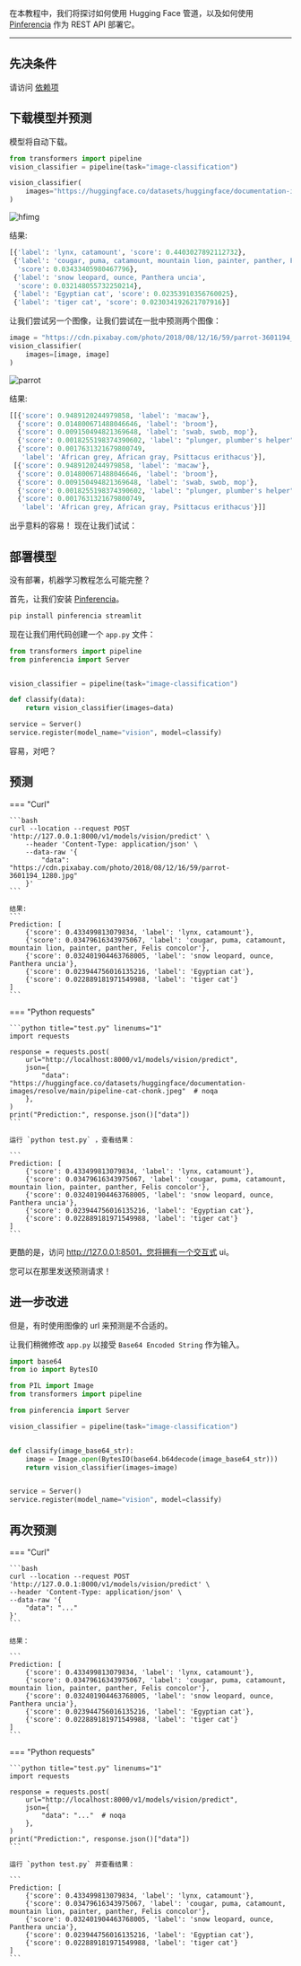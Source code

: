 
在本教程中，我们将探讨如何使用 Hugging Face 管道，以及如何使用 [Pinferencia](https://github.com/underneathall/pinferencia) 作为 REST API 部署它。

---


## 先决条件

请访问 [依赖项](/ml/huggingface/dependencies/)

## 下载模型并预测

模型将自动下载。

```python linenums="1"
from transformers import pipeline
vision_classifier = pipeline(task="image-classification")

vision_classifier(
    images="https://huggingface.co/datasets/huggingface/documentation-images/resolve/main/pipeline-cat-chonk.jpeg"
)
```

![hfimg](https://huggingface.co/datasets/huggingface/documentation-images/resolve/main/pipeline-cat-chonk.jpeg)

结果:

```python
[{'label': 'lynx, catamount', 'score': 0.4403027892112732},
 {'label': 'cougar, puma, catamount, mountain lion, painter, panther, Felis concolor',
  'score': 0.03433405980467796},
 {'label': 'snow leopard, ounce, Panthera uncia',
  'score': 0.032148055732250214},
 {'label': 'Egyptian cat', 'score': 0.02353910356760025},
 {'label': 'tiger cat', 'score': 0.023034192621707916}]
```

让我们尝试另一个图像，让我们尝试在一批中预测两个图像：

```python linenums="1"
image = "https://cdn.pixabay.com/photo/2018/08/12/16/59/parrot-3601194_1280.jpg"
vision_classifier(
    images=[image, image]
)
```
![parrot](https://cdn.pixabay.com/photo/2018/08/12/16/59/parrot-3601194_1280.jpg)

结果:

```python
[[{'score': 0.9489120244979858, 'label': 'macaw'},
  {'score': 0.014800671488046646, 'label': 'broom'},
  {'score': 0.009150494821369648, 'label': 'swab, swob, mop'},
  {'score': 0.0018255198374390602, 'label': "plunger, plumber's helper"},
  {'score': 0.0017631321679800749,
   'label': 'African grey, African gray, Psittacus erithacus'}],
 [{'score': 0.9489120244979858, 'label': 'macaw'},
  {'score': 0.014800671488046646, 'label': 'broom'},
  {'score': 0.009150494821369648, 'label': 'swab, swob, mop'},
  {'score': 0.0018255198374390602, 'label': "plunger, plumber's helper"},
  {'score': 0.0017631321679800749,
   'label': 'African grey, African gray, Psittacus erithacus'}]]
```

出乎意料的容易！ 现在让我们试试：

## 部署模型

没有部署，机器学习教程怎么可能完整？

首先，让我们安装 [Pinferencia](https://github.com/underneathall/pinferencia)。

```bash
pip install pinferencia streamlit
```

现在让我们用代码创建一个 `app.py` 文件：

```python title="app.py" linenums="1" hl_lines="2 10-11"
from transformers import pipeline
from pinferencia import Server


vision_classifier = pipeline(task="image-classification")

def classify(data):
    return vision_classifier(images=data)

service = Server()
service.register(model_name="vision", model=classify)
```

容易，对吧？

## 预测

=== "Curl"

    ```bash
    curl --location --request POST 'http://127.0.0.1:8000/v1/models/vision/predict' \
        --header 'Content-Type: application/json' \
        --data-raw '{
            "data": "https://cdn.pixabay.com/photo/2018/08/12/16/59/parrot-3601194_1280.jpg"
        }'
    ```

    结果:
    ```
    Prediction: [
        {'score': 0.433499813079834, 'label': 'lynx, catamount'},
        {'score': 0.03479616343975067, 'label': 'cougar, puma, catamount, mountain lion, painter, panther, Felis concolor'},
        {'score': 0.032401904463768005, 'label': 'snow leopard, ounce, Panthera uncia'},
        {'score': 0.023944756016135216, 'label': 'Egyptian cat'},
        {'score': 0.022889181971549988, 'label': 'tiger cat'}
    ]
    ```

=== "Python requests"

    ```python title="test.py" linenums="1"
    import requests

    response = requests.post(
        url="http://localhost:8000/v1/models/vision/predict",
        json={
            "data": "https://huggingface.co/datasets/huggingface/documentation-images/resolve/main/pipeline-cat-chonk.jpeg"  # noqa
        },
    )
    print("Prediction:", response.json()["data"])
    ```

    运行 `python test.py` ，查看结果：

    ```
    Prediction: [
        {'score': 0.433499813079834, 'label': 'lynx, catamount'},
        {'score': 0.03479616343975067, 'label': 'cougar, puma, catamount, mountain lion, painter, panther, Felis concolor'},
        {'score': 0.032401904463768005, 'label': 'snow leopard, ounce, Panthera uncia'},
        {'score': 0.023944756016135216, 'label': 'Egyptian cat'},
        {'score': 0.022889181971549988, 'label': 'tiger cat'}
    ]
    ```

更酷的是，访问 http://127.0.0.1:8501，您将拥有一个交互式 ui。

您可以在那里发送预测请求！

## 进一步改进

但是，有时使用图像的 url 来预测是不合适的。

让我们稍微修改 `app.py` 以接受 `Base64 Encoded String` 作为输入。

```python  title="app.py" linenums="1" hl_lines="1-2 4 12-14"
import base64
from io import BytesIO

from PIL import Image
from transformers import pipeline

from pinferencia import Server

vision_classifier = pipeline(task="image-classification")


def classify(image_base64_str):
    image = Image.open(BytesIO(base64.b64decode(image_base64_str)))
    return vision_classifier(images=image)


service = Server()
service.register(model_name="vision", model=classify)
```

## 再次预测

=== "Curl"

    ```bash
    curl --location --request POST 'http://127.0.0.1:8000/v1/models/vision/predict' \
    --header 'Content-Type: application/json' \
    --data-raw '{
        "data": "..."
    }'
    ```

    结果：

    ```
    Prediction: [
        {'score': 0.433499813079834, 'label': 'lynx, catamount'},
        {'score': 0.03479616343975067, 'label': 'cougar, puma, catamount, mountain lion, painter, panther, Felis concolor'},
        {'score': 0.032401904463768005, 'label': 'snow leopard, ounce, Panthera uncia'},
        {'score': 0.023944756016135216, 'label': 'Egyptian cat'},
        {'score': 0.022889181971549988, 'label': 'tiger cat'}
    ]
    ```

=== "Python requests"

    ```python title="test.py" linenums="1"
    import requests

    response = requests.post(
        url="http://localhost:8000/v1/models/vision/predict",
        json={
            "data": "..."  # noqa
        },
    )
    print("Prediction:", response.json()["data"])
    ```

    运行 `python test.py` 并查看结果：

    ```
    Prediction: [
        {'score': 0.433499813079834, 'label': 'lynx, catamount'},
        {'score': 0.03479616343975067, 'label': 'cougar, puma, catamount, mountain lion, painter, panther, Felis concolor'},
        {'score': 0.032401904463768005, 'label': 'snow leopard, ounce, Panthera uncia'},
        {'score': 0.023944756016135216, 'label': 'Egyptian cat'},
        {'score': 0.022889181971549988, 'label': 'tiger cat'}
    ]
    ```
